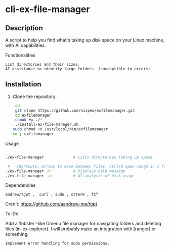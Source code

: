 # cli-ex-file-manager

## Description
A script to help you find what's taking up disk space on your Linux machine, with AI capabilities.

Functionalities

    List directories and their sizes.
    AI assistance to identify large folders. (susceptible to errors)

## Installation
1. Clone the repository:
   ```bash
    cd
    git clone https://github.com/nizpew/exfilemanager.git
    cd exfilemanager
    chmod +x ./*
    ./install-ex-file-manager.sh
   sudo chmod +x /usr/local/bin/exfilemanager
   cd ; exfilemanager


Usage

```bash

./ex-file-manager             # Lists directories taking up space

 #   shortcuts: arrows to move between files, ctrl+d open range in x file, to delete files in ranger use d+D y+Enter 
./ex-file-manager -h          # Displays help message
./ex-file-manager -ai         # AI analysis of disk usage

```


Dependencies

    andrew/tgpt ,  curl , sudo , stterm , fzf 

Credit: https://github.com/aandrew-me/tgpt

To-Do

Add a 'lobster'-like Dmenu file manager for navigating folders and deleting files (in-ex-explorer). I will probably make an integration with [ranger] or something.

    Implement error handling for sudo permissions.

